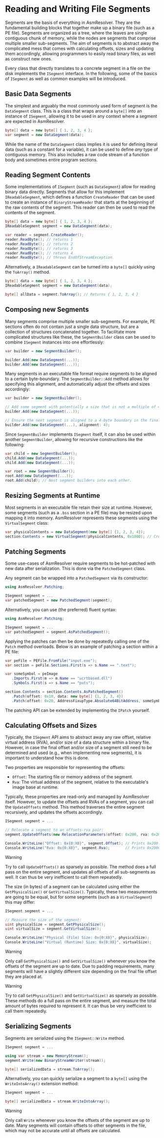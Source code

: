 # Reading and Writing File Segments

Segments are the basis of everything in AsmResolver. They are the
fundamental building blocks that together make up a binary file (such as
a PE file). Segments are organized as a tree, where the leaves are
single contiguous chunk of memory, while the nodes are segments that
comprise multiple smaller sub-segments. The aim of segments is to
abstract away the complicated mess that comes with calculating offsets,
sizes and updating them accordingly, allowing programmers to easily read
binary files, as well as construct new ones.

Every class that directly translates to a concrete segment in a file on
the disk implements the `ISegment` interface. In the following, some of
the basics of `ISegment` as well as common examples will be introduced.

## Basic Data Segments

The simplest and arguably the most commonly used form of segment is the
`DataSegment` class. This is a class that wraps around a `byte[]` into
an instance of `ISegment`, allowing it to be used in any context where a
segment are expected in AsmResolver.

``` csharp
byte[] data = new byte[] { 1, 2, 3, 4 };
var segment = new DataSegment(data);
```

While the name of the `DataSegment` class implies it is used for
defining literal data (such as a constant for a variable), it can be
used to define *any* type of contiguous memory. This also includes a raw
code stream of a function body and sometimes entire program sections.

## Reading Segment Contents

Some implementations of `ISegment` (such as `DataSegment`) allow for
reading binary data directly. Segments that allow for this implement
`IReadableSegment`, which defines a function `CreateReader` that can be
used to create an instance of `BinaryStreamReader` that starts at the
beginning of the raw contents of the segment. This reader can then be
used to read the contents of the segment.

``` csharp
byte[] data = new byte[] { 1, 2, 3, 4 };
IReadableSegment segment = new DataSegment(data);

var reader = segment.CreateReader();
reader.ReadByte(); // returns 1
reader.ReadByte(); // returns 2
reader.ReadByte(); // returns 3
reader.ReadByte(); // returns 4
reader.ReadByte(); // throws EndOfStreamException.
```

Alternatively, a `IReadableSegment` can be turned into a `byte[]`
quickly using the `ToArray()` method.

``` csharp
byte[] data = new byte[] { 1, 2, 3, 4 };
IReadableSegment segment = new DataSegment(data);

byte[] allData = segment.ToArray(); // Returns { 1, 2, 3, 4 }
```

## Composing new Segments

Many segments comprise multiple smaller sub-segments. For example, PE
sections often do not contain just a single data structure, but are a
collection of structures concatenated together. To facilitate more
complicated structures like these, the `SegmentBuilder` class can be
used to combine `ISegment` instances into one effortlessly:

``` csharp
var builder = new SegmentBuilder();

builder.Add(new DataSegment(...));
builder.Add(new DataSegment(...));
```

Many segments in an executable file format require segments to be
aligned to a certain byte-boundary. The `SegmentBuilder::Add` method
allows for specifying this alignment, and automatically adjust the
offsets and sizes accordingly:

``` csharp
var builder = new SegmentBuilder();

// Add some segment with potentially a size that is not a multiple of 4 bytes.
builder.Add(new DataSegment(...));

// Ensure the next segment is aligned to a 4-byte boundary in the final file.
builder.Add(new DataSegment(...), alignment: 4);
```

Since `SegmentBuilder` implements `ISegment` itself, it can also be used
within another `SegmentBuilder`, allowing for recursive constructions
like the following:

``` csharp
var child = new SegmentBuilder();
child.Add(new DataSegment(...));
child.Add(new DataSegment(...));

var root = new SegmentBuilder();
root.Add(new DataSegment(...));
root.Add(child); // Nest segment builders into each other.
```

## Resizing Segments at Runtime

Most segments in an executable file retain their size at runtime.
However, some segments (such as a `.bss` section in a PE file) may be
resized upon mapping it into memory. AsmResolver represents these
segments using the `VirtualSegment` class:

``` csharp
var physicalContents = new DataSegment(new byte[] {1, 2, 3, 4});
section.Contents = new VirtualSegment(physicalContents, 0x1000); // Create a new segment with a virtual size of 0x1000 bytes.
```

## Patching Segments

Some use-cases of AsmResolver require segments to be hot-patched with
new data after serialization. This is done via the `PatchedSegment`
class.

Any segment can be wrapped into a `PatchedSegment` via its constructor:

``` csharp
using AsmResolver.Patching;

ISegment segment = ...
var patchedSegment = new PatchedSegment(segment);
```

Alternatively, you can use (the preferred) fluent syntax:

``` csharp
using AsmResolver.Patching;

ISegment segment = ...
var patchedSegment = segment.AsPatchedSegment();
```

Applying the patches can then be done by repeatedly calling one of the
`Patch` method overloads. Below is an example of patching a section
within a PE file:

``` csharp
var peFile = PEFile.FromFile("input.exe");
var section = peFile.Sections.First(s => s.Name == ".text");

var someSymbol = peImage
   .Imports.First(m => m.Name == "ucrtbased.dll")
   .Symbols.First(s => s.Name == "puts");

section.Contents = section.Contents.AsPatchedSegment()                      // Create patched segment.
   .Patch(offset: 0x10, data: new byte[] {1, 2, 3, 4})                      // Apply literal bytes patch
   .Patch(offset: 0x20, AddressFixupType.Absolute64BitAddress, someSymbol); // Apply address fixup patch.
```

The patching API can be extended by implementing the `IPatch` yourself.

## Calculating Offsets and Sizes

Typically, the `ISegment` API aims to abstract away any raw offset,
relative virtual address (RVA), and/or size of a data structure within a
binary file. However, in case the final offset and/or size of a segment
still need to be determined and used (e.g., when implementing new
segments), it is important to understand how this is done.

Two properties are responsible for representing the offsets:

-   `Offset`: The starting file or memory address of the segment.
-   `Rva`: The virtual address of the segment, relative to the
    executable\'s image base at runtime.

Typically, these properties are read-only and managed by AsmResolver
itself. However, to update the offsets and RVAs of a segment, you can
call the `UpdateOffsets` method. This method traverses the entire
segment recursively, and updates the offsets accordingly.

``` csharp
ISegment segment = ...

// Relocate a segment to an offsets-rva pair:
segment.UpdateOffsets(new RelocationParameters(offset: 0x200, rva: 0x2000);

Console.WriteLine("Offset: 0x{0:X8}", segment.Offset); // Prints 0x200
Console.WriteLine("Rva: 0x{0:X8}", segment.Rva);       // Prints 0x2000
```

> [!WARNING]
> Try to call `UpdateOffsets()` as sparsely as possible. The method does a
> full pass on the entire segment, and updates all offsets of all
> sub-segments as well. It can thus be very inefficient to call them
> repeatedly.

The size (in bytes) of a segment can be calculated using either the
`GetPhysicalSize()` or `GetVirtualSize()`. Typically, these two
measurements are going to be equal, but for some segments (such as a
`VirtualSegment`) this may differ:

``` csharp
ISegment segment = ...

// Measure the size of the segment:
uint physicalSize = segment.GetPhysicalSize();
uint virtualSize = segment.GetVirtualSize();

Console.WriteLine("Physical (File) Size: 0x{0:X8}", physicalSize);
Console.WriteLine("Virtual (Runtime) Size: 0x{0:X8}", virtualSize);
```

> [!WARNING]
> Only call `GetPhysicalSize()` and `GetVirtualSize()` whenever you know
> the offsets of the segment are up to date. Due to padding requirements,
> many segments will have a slightly different size depending on the final
> file offset they are placed at.

> [!WARNING]
> Try to call `GetPhysicalSize()` and `GetVirtualSize()` as sparsely as
> possible. These methods do a full pass on the entire segment, and
> measure the total amount of bytes required to represent it. It can thus
> be very inefficient to call them repeatedly.


## Serializing Segments

Segments are serialized using the `ISegment::Write` method.

``` csharp
ISegment segment = ...

using var stream = new MemoryStream();
segment.Write(new BinaryStreamWriter(stream));

byte[] serializedData = stream.ToArray();
```

Alternatively, you can quickly serialize a segment to a `byte[]` using
the `WriteIntoArray()` extension method:

``` csharp
ISegment segment = ...

byte[] serializedData = stream.WriteIntoArray();
```

> [!WARNING]
> Only call `Write` whenever you know the offsets of the segment are up to
> date. Many segments will contain offsets to other segments in the file,
> which may not be accurate until all offsets are calculated.
